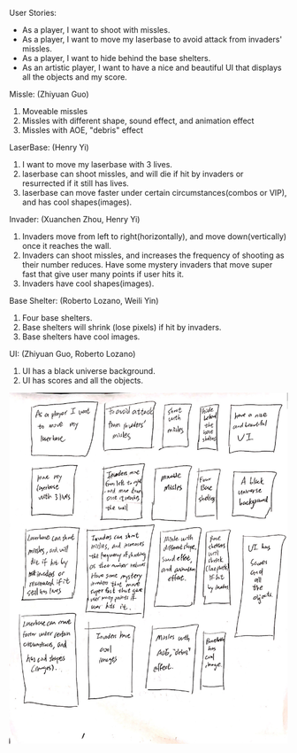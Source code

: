 User Stories:

-   As a player, I want to shoot with missles.
-   As a player, I want to move my laserbase to avoid attack from invaders' missles.
-   As a player, I want to hide behind the base shelters.
-   As an artistic player, I want to have a nice and beautiful UI that displays 
    all the objects and my score.


Missle: (Zhiyuan Guo)
1. Moveable missles   
2. Missles with different shape, sound effect, and animation effect
3. Missles with AOE, "debris" effect

LaserBase: (Henry Yi)
1. I want to move my laserbase with 3 lives.
2. laserbase can shoot missles, and will die if hit by invaders or resurrected if it still has lives.
3. laserbase can move faster under certain circumstances(combos or VIP), and has cool shapes(images).

Invader: (Xuanchen Zhou, Henry Yi)
1. Invaders move from left to right(horizontally), and move down(vertically) once it reaches the wall.
2. Invaders can shoot missles, and increases the frequency of shooting as their number reduces.
    Have some mystery invaders that move super fast that give user many points if user hits it.
3. Invaders have cool shapes(images).

Base Shelter: (Roberto Lozano, Weili Yin)
1. Four base shelters.
2. Base shelters will shrink (lose pixels) if hit by invaders.
3. Base shelters have cool images.

UI: (Zhiyuan Guo, Roberto Lozano)
1. UI has a black universe background.
2. UI has scores and all the objects.


![storyMap](https://github.com/ecs160ss12019/Nike/blob/master/storyMap.png)

